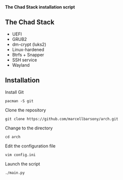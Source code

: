 **The Chad Stack installation script**

## The Chad Stack

- UEFI
- GRUB2
- dm-crypt (luks2)
- Linux-hardened
- Btrfs + Snapper
- SSH service
- Wayland

## Installation

Install Git
```
pacman -S git
```

Clone the repository
```
git clone https://github.com/marcellbarsony/arch.git
```

Change to the directory
```
cd arch
```

Edit the configuration file
```
vim config.ini
```

Launch the script
```
./main.py
```
